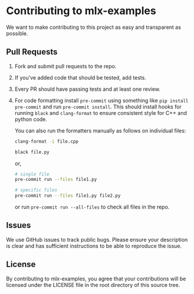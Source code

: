 # Contributing to mlx-examples

We want to make contributing to this project as easy and transparent as
possible.

## Pull Requests

1. Fork and submit pull requests to the repo. 
2. If you've added code that should be tested, add tests.
3. Every PR should have passing tests and at least one review. 
4. For code formatting install `pre-commit` using something like `pip install pre-commit` and run `pre-commit install`.
   This should install hooks for running `black` and `clang-format` to ensure
   consistent style for C++ and python code.
 
   You can also run the formatters manually as follows on individual files:
 
     ```bash
     clang-format -i file.cpp
     ```
 
     ```bash
     black file.py
     ```

     or,

     ```bash
     # single file
     pre-commit run --files file1.py 

     # specific files
     pre-commit run --files file1.py file2.py
     ```
 
   or run `pre-commit run --all-files` to check all files in the repo.

## Issues

We use GitHub issues to track public bugs. Please ensure your description is
clear and has sufficient instructions to be able to reproduce the issue.

## License

By contributing to mlx-examples, you agree that your contributions will be licensed
under the LICENSE file in the root directory of this source tree.
